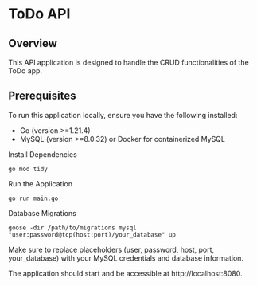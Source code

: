 # ToDo API

## Overview

This API application is designed to handle the CRUD functionalities of the ToDo app.

## Prerequisites

To run this application locally, ensure you have the following installed:

- Go (version >=1.21.4)
- MySQL (version >=8.0.32) or Docker for containerized MySQL

Install Dependencies

    go mod tidy

Run the Application

    go run main.go

Database Migrations

    goose -dir /path/to/migrations mysql "user:password@tcp(host:port)/your_database" up

Make sure to replace placeholders (user, password, host, port, your_database) with your MySQL credentials and database information.

The application should start and be accessible at http://localhost:8080.